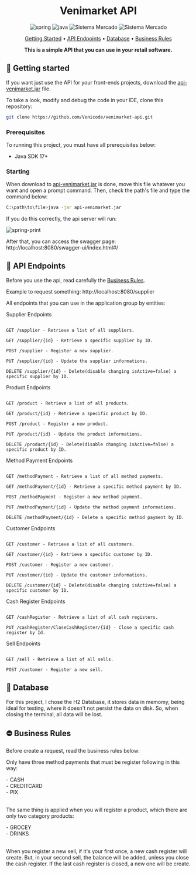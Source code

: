 [SPRING_BADGE]: https://img.shields.io/badge/spring-%236DB33F.svg?style=for-the-badge&logo=spring&logoColor=white
[JAVA_BADGE]:https://img.shields.io/badge/java-%23ED8B00.svg?style=for-the-badge&logo=openjdk&logoColor=white
<h1 align="center" style="font-weight: bold;">Venimarket API </h1>
<div align="center">
  
![spring][SPRING_BADGE]
![java][JAVA_BADGE]
<img src="https://img.shields.io/badge/H2 Database-blue?style=for-the-badge&logo=java" alt="Sistema Mercado">
<img src="https://img.shields.io/badge/Swagger-green?style=for-the-badge&logo=java" alt="Sistema Mercado">
</div>
<p align="center">
 <a href="#started">Getting Started</a> • 
  <a href="#routes">API Endpoints</a> •
 <a href="#database">Database</a> •
   <a href="#br">Business Rules</a>
</p>
<p align="center">
  <b>This is a simple API that you can use in your retail software.</b>
</p>
<h2 id="started">🚀 Getting started</h2>
<p>If you want just use the API for your front-ends projects, download the <a href="https://www.transfernow.net/dl/20240619CaluUEZy">api-venimarket.jar</a> file.</p>
<p>To take a look, modify and debug the code in your IDE, clone this repository:</p>

```bash
git clone https://github.com/Venicode/venimarket-api.git
```

<h3>Prerequisites</h3>

<p>To running this project, you must have all prerequisites below:</p>

- Java SDK 17+

<h3>Starting</h3>

<p>When download to <a href="https://www.transfernow.net/dl/20240619CaluUEZy">api-venimarket.jar</a> is done, move this file whatever you want and open a prompt command. Then, check the path's file and type the command below:</p>

```bash
C:\path\to\file>java -jar api-venimarket.jar
```
<p>If you do this correctly, the api server will run: </p>

![spring-print](https://github.com/Venicode/venimarket-api/assets/44931124/5d40b74f-bea1-4430-ae67-240d5fd4b0ab)

<p>After that, you can access the swagger page: http://localhost:8080/swagger-ui/index.html#/</p>

<h2 id="routes">📍 API Endpoints</h2>
<p> Before you use the api, read carefully the <a href="#br">Business Rules</a>.
<p>Example to request something: http://localhost:8080/supplier</p>
<p>All endpoints that you can use in the application group by entities:</p>

<p>Supplier Endpoints</p>

```

GET /supplier - Retrieve a list of all suppliers.

GET /supplier/{id} - Retrieve a specific supplier by ID.

POST /supplier - Register a new supplier.

PUT /supplier/{id} - Update the supplier informations.

DELETE /supplier/{id} - Delete(disable changing isActive=false) a specific supplier by ID.

```

<p>Product Endpoints</p>

```

GET /product - Retrieve a list of all products.

GET /product/{id} - Retrieve a specific product by ID.

POST /product - Register a new product.

PUT /product/{id} - Update the product informations.

DELETE /product/{id} - Delete(disable changing isActive=false) a specific product by ID.

```

<p>Method Payment Endpoints</p>

```

GET /methodPayment - Retrieve a list of all method payments.

GET /methodPayment/{id} - Retrieve a specific method payment by ID.

POST /methodPayment - Register a new method payment.

PUT /methodPayment/{id} - Update the method payment informations.

DELETE /methodPayment/{id} - Delete a specific method payment by ID.

```

<p>Customer Endpoints</p>

```

GET /customer - Retrieve a list of all customers.

GET /customer/{id} - Retrieve a specific customer by ID.

POST /customer - Register a new customer.

PUT /customer/{id} - Update the customer informations.

DELETE /customer/{id} - Delete(disable changing isActive=false) a specific customer by ID.

```

<p>Cash Register Endpoints</p>

```

GET /cashRegister - Retrieve a list of all cash registers.

PUT /cashRegister/CloseCashRegister/{id} - Close a specific cash register by Id.

```

<p>Sell Endpoints</p>

```

GET /sell - Retrieve a list of all sells.

POST /customer - Register a new sell.

```

<h2 id="database">📝 Database</h2>

<p>For this project, I chose the H2 Database, it stores data in memomy, being ideal for testing, where it doesn't not persist the data on disk. So, when closing the terminal, all data will be lost.</p>

<h2 id="br">⛔ Business Rules</h2>
<p>Before create a request, read the business rules below:</p>
<p>Only have three method payments that must be register following in this way:</p>
- CASH<br>
- CREDITCARD<br>
- PIX<br>
<br>
<p>The same thing is applied when you will register a product, which there are only two category products:</p>
- GROCEY<br>
- DRINKS<br>
<br>
<p>When you register a new sell, if it's your first once, a new cash register will create. But, in your second sell, the balance will be added, unless you close the cash register. If the last cash register is closed, a new one will be create.</p>

